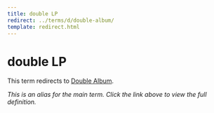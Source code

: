 ```yaml
---
title: double LP
redirect: ../terms/d/double-album/
template: redirect.html
---
```


# double LP

This term redirects to [Double Album](../terms/d/double-album/).

*This is an alias for the main term. Click the link above to view the full definition.*
